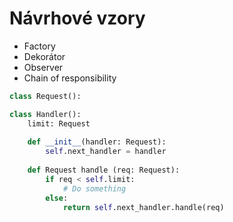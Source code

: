 # Návrhové vzory
- Factory
- Dekorátor
- Observer
- Chain of responsibility

``` Python
class Request():

class Handler():
	limit: Request
	
	def __init__(handler: Request):
		self.next_handler = handler
	
	def Request handle (req: Request):
		if req < self.limit:
			# Do something
		else:
			return self.next_handler.handle(req)
```


